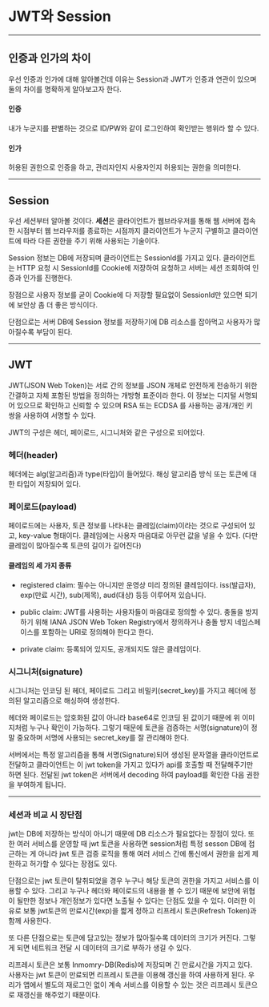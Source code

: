 # JWT와 Session

---
## 인증과 인가의 차이
우선 인증과 인가에 대해 알아볼건데 이유는 Session과 JWT가 인증과 연관이 있으며 둘의 차이를 명확하게 알아보고자 한다.

#### 인증
내가 누군지를 판별하는 것으로 ID/PW와 같이 로그인하여 확인받는 행위라 할 수 있다.

#### 인가
허용된 권한으로 인증을 하고, 관리자인지 사용자인지 허용되는 권한을 의미한다.

---
## Session
우선 세션부터 알아볼 것이다.
**세션**은 클라이언트가 웹브라우저를 통해 웹 서버에 접속한 시점부터 웹 브라우저를 종료하는 시점까지 클라이언트가 누군지 구별하고 클라이언트에 따라 다른 권한을 주기 위해 사용되는 기술이다.

Session 정보는 DB에 저장되며 클라이언트는 SessionId를 가지고 있다. 클라이언트는 HTTP 요청 시 SessionId를 Cookie에 저장하여 요청하고 서버는 세션 조회하여 인증과 인가를 진행한다.

장점으로 사용자 정보를 굳이 Cookie에 다 저장할 필요없이 SessionId만 있으면 되기에 보안상 좀 더 좋은 방식이다.

단점으로는 서버 DB에 Session 정보를 저장하기에 DB 리소스를 잡아먹고 사용자가 많아질수록 부담이 된다.

---
## JWT
JWT(JSON Web Token)는 서로 간의 정보를 JSON 개체로 안전하게 전송하기 위한 간결하고 자체 포함된 방법을 정의하는 개방형 표준이라 한다. 이 정보는 디지털 서명되어 있으므로 확인하고 신뢰할 수 있으며 RSA 또는 ECDSA 를 사용하는 공개/개인 키 쌍을 사용하여 서명할 수 있다.

JWT의 구성은 헤더, 페이로드, 시그니처와 같은 구성으로 되어있다.

### 헤더(header)
헤더에는 alg(알고리즘)과 type(타입)이 들어있다.
해싱 알고리즘 방식 또는 토큰에 대한 타입이 저장되어 있다.


### 페이로드(payload)
페이로드에는 사용자, 토큰 정보를 나타내는 클레임(claim)이라는 것으로 구성되어 있고, key-value 형태이다. 클레임에는 사용자 마음대로 아무런 값을 넣을 수 있다. (다만 클레임이 많아질수록 토큰의 길이가 길어진다)

#### 클레임의 세 가지 종류
- registered claim: 필수는 아니지만 운영상 미리 정의된 클레임이다. iss(발급자), exp(만료 시간), sub(제목), aud(대상) 등등 이루어져 있습니다.

- public claim: JWT를 사용하는 사용자들이 마음대로 정의할 수 있다. 충돌을 방지하기 위해 IANA JSON Web Token Registry에서 정의하거나 충돌 방지 네임스페이스를 포함하는 URI로 정의해야 한다고 한다.

- private claim: 등록되어 있지도, 공개되지도 않은 클레임이다.
 
### 시그니처(signature)
시그니처는 인코딩 된 헤더, 페이로드 그리고 비밀키(secret_key)를 가지고 헤더에 정의된 알고리즘으로 해싱하여 생성한다.

헤더와 페이로드는 암호화된 값이 아니라 base64로 인코딩 된 값이기 때문에 위 이미지처럼 누구나 확인이 가능하다. 그렇기 때문에 토큰을 검증하는 서명(signature)이 정말 중요하며 서명에 사용되는 secret_key를 잘 관리해야 한다.


서버에서는 특정 알고리즘을 통해 서명(Signature)되어 생성된 문자열을 클라이언트로 전달하고 클라이언트는 이 jwt token을 가지고 있다가 api를 호출할 때 전달해주기만 하면 된다. 전달된 jwt token은 서버에서 decoding 하여 payload를 확인한 다음 권한을 부여하게 됩니다.

---
### 세션과 비교 시 장단점
jwt는 DB에 저장하는  방식이 아니기 때문에 DB 리소스가 필요없다는 장점이 있다. 또한 여러 서비스를 운영할 때 jwt 토큰을 사용하면 session처럼 특정 sesson DB에 접근하는 게 아니라 jwt 토큰 검증 로직을 통해 여러 서비스 간에 통신에서 권한을 쉽게 제한하고 허가할 수 있다는 장점도 있다.

단점으로는 jwt 토큰이 탈취되었을 경우 누구나 해당 토큰의 권한을 가지고 서비스를 이용할 수 있다. 그리고 누구나 헤더와 페이로드의 내용을 볼 수 있기 때문에 보안에 위협이 될만한 정보나 개인정보가 있다면 노출될 수 있다는 단점도 있을 수 있다. 이러한 이유로 보통 jwt토큰의 만료시간(exp)을 짧게 정하고 리프레시 토큰(Refresh Token)과 함께 사용한다.

또 다른 단점으로는 토큰에 담고있는 정보가 많아질수록 데이터의 크기가 커진다. 그렇게 되면 네트워크 전달 시 데이터의 크기로 부하가 생길 수 있다.

리프레시 토큰은 보통 Inmomry-DB(Redis)에 저장되며 긴 만료시간을 가지고 있다. 사용자는 jwt 토큰이 만료되면 리프레시 토큰을 이용해 갱신을 하여 사용하게 된다. 우리가 앱에서 별도의 재로그인 없이 계속 서비스를 이용할 수 있는 것은 리프레시 토큰으로 재갱신을 해주었기 때문이다.
